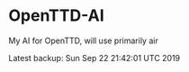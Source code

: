 # OpenTTD-AI
My AI for OpenTTD, will use primarily air

Latest backup: Sun Sep 22 21:42:01 UTC 2019
